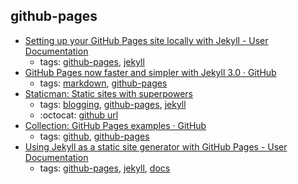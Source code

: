 github-pages 
---
* [Setting up your GitHub Pages site locally with Jekyll - User Documentation        ](https://help.github.com/articles/setting-up-your-github-pages-site-locally-with-jekyll/)
    * tags: [github-pages](../tags/github-pages.md), [jekyll](../tags/jekyll.md)
* [ GitHub Pages now faster and simpler with Jekyll 3.0 · GitHub](https://github.com/blog/2100-github-pages-now-faster-and-simpler-with-jekyll-3-0)
    * tags: [markdown](../tags/markdown.md), [github-pages](../tags/github-pages.md)
* [Staticman: Static sites with superpowers](https://staticman.net/)
    * tags: [blogging](../tags/blogging.md), [github-pages](../tags/github-pages.md), [jekyll](../tags/jekyll.md)
    * :octocat: [github url](https://github.com/eduardoboucas/staticman)
* [Collection: GitHub Pages examples · GitHub](https://github.com/collections/github-pages-examples)
    * tags: [github](../tags/github.md), [github-pages](../tags/github-pages.md)
* [Using Jekyll as a static site generator with GitHub Pages - User Documentation        ](https://help.github.com/articles/using-jekyll-as-a-static-site-generator-with-github-pages/)
    * tags: [github-pages](../tags/github-pages.md), [jekyll](../tags/jekyll.md), [docs](../tags/docs.md)
